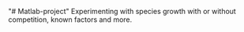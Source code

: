 "# Matlab-project" 
Experimenting with species growth with or without competition, known factors and more.
